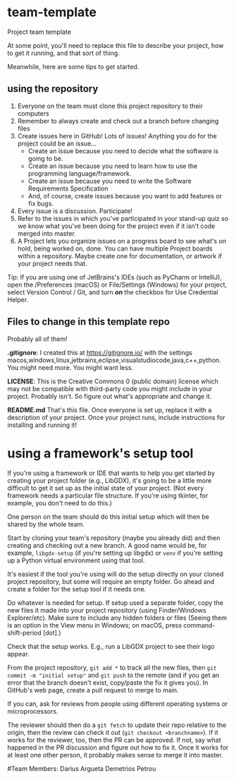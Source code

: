 # team-template
Project team template

At some point, you'll need to replace this file to describe your project, how to get it running, and that sort of thing.

Meanwhile, here are some tips to get started.

## using the repository

1. Everyone on the team must clone this project repository to their computers
3. Remember to always create and check out a branch before changing files
2. Create issues here in GitHub! Lots of issues! Anything you do for the project could be an issue...
    * Create an issue because you need to decide what the software is going to be.
    * Create an issue because you need to learn how to use the programming language/framework.
    * Create an issue because you need to write the Software Requirements Specification
    * And, of course, create issues because you want to add features or fix bugs.
3. Every issue is a discussion. Participate!
4. Refer to the issues in which you've participated in your stand-up quiz so we know what you've been doing for the project even if it isn't code merged into master.
5. A Project lets you organize issues on a progress board to see what's on hold, being worked on, done. You can have multiple Project boards within a repository. Maybe create one for documentation, or artwork if your project needs that.

Tip: If you are using one of JetBrains's IDEs (such as PyCharm or IntelliJ), open the <Application>/Preferences (macOS) or File/Settings (Windows) for your project, select Version Control / Git, and turn ***on*** the checkbox for Use Credential Helper.

## Files to change in this template repo
Probably all of them!

**.gitignore**: I created this at https://gitignore.io/ with the settings macos,windows,linux,jetbrains,eclipse,visualstudiocode,java,c++,python. You might need more. You might want less.

**LICENSE**: This is the Creative Commons 0 (public domain) license which may not be compatible with third-party code you might include in your project. Probably isn't. So figure out what's appropriate and change it.

**README.md** That's this file. Once everyone is set up, replace it with a description of your project. Once your project runs, include instructions for installing and running it!

# using a framework's setup tool
If you're using a framework or IDE that wants to help you get started by creating your project folder (e.g., LibGDX), it's going to be a little more difficult to get it set up as the initial state of your project. (Not every framework needs a particular file structure. If you're using tkinter, for example, you don't need to do this.)

One person on the team should do this initial setup which will then be shared by the whole team. 

Start by cloning your team's repository (maybe you already did) and then creating and checking out a new branch. A good name would be, for example, `libgdx-setup` (if you're setting up libgdx) or `venv` if you're setting up a Python virtual environment using that tool.

It's easiest if the tool you're using will do the setup directly on your cloned project repository, but some will require an empty folder. Go ahead and create a folder for the setup tool if it needs one. 

Do whatever is needed for setup. If setup used a separate folder, copy the new files it made into your project repository (using Finder/Windows Explorer/etc). Make sure to include any hidden folders or files (Seeing them is an option in the View menu in Windows; on macOS, press command-shift-period [dot].)  

Check that the setup works. E.g., run a LibGDX project to see their logo appear.

From the project repository, `git add *` to track all the new files, then `git commit -m "initial setup"` and `git push` to the remote (and if you get an error that the branch doesn't exist, copy/paste the fix it gives you). In GitHub's web page, create a pull request to merge to main.

If you can, ask for reviews from people using different operating systems or microprocessors.

The reviewer should then do a ``git fetch`` to update their repo relative to the origin, then the review can  check it out (``git checkout <branchname>``). If it works for the reviewer, too, then the PR can be approved. If not, say what happened in the PR discussion and figure out how to fix it. Once it works for at least one other person, it probably makes sense to merge it into master.

#Team Members:
Darius Argueta
Demetrios Petrou